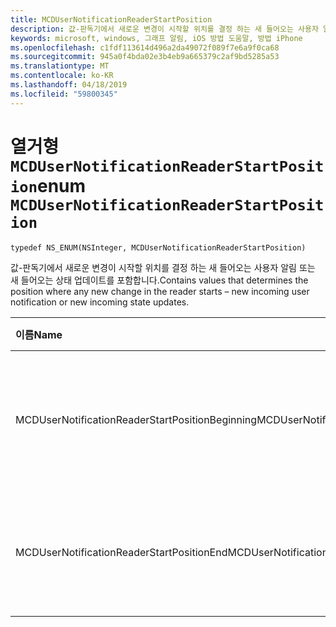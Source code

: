 ```yaml
---
title: MCDUserNotificationReaderStartPosition
description: 값-판독기에서 새로운 변경이 시작할 위치를 결정 하는 새 들어오는 사용자 알림 또는 새 들어오는 상태 업데이트를 포함합니다.
keywords: microsoft, windows, 그래프 알림, iOS 방법 도움말, 방법 iPhone
ms.openlocfilehash: c1fdf113614d496a2da49072f089f7e6a9f0ca68
ms.sourcegitcommit: 945a0f4bda02e3b4eb9a665379c2af9bd5285a53
ms.translationtype: MT
ms.contentlocale: ko-KR
ms.lasthandoff: 04/18/2019
ms.locfileid: "59800345"
---
```

# <a name="enum-mcdusernotificationreaderstartposition"></a><span data-ttu-id="ace30-104">열거형 `MCDUserNotificationReaderStartPosition`</span><span class="sxs-lookup"><span data-stu-id="ace30-104">enum `MCDUserNotificationReaderStartPosition`</span></span>

```
typedef NS_ENUM(NSInteger, MCDUserNotificationReaderStartPosition)
```

<span data-ttu-id="ace30-105">값-판독기에서 새로운 변경이 시작할 위치를 결정 하는 새 들어오는 사용자 알림 또는 새 들어오는 상태 업데이트를 포함합니다.</span><span class="sxs-lookup"><span data-stu-id="ace30-105">Contains values that determines the position where any new change in the reader starts – new incoming user notification or new incoming state updates.</span></span> 

|<span data-ttu-id="ace30-106">이름</span><span class="sxs-lookup"><span data-stu-id="ace30-106">Name</span></span> | <span data-ttu-id="ace30-107">값</span><span class="sxs-lookup"><span data-stu-id="ace30-107">Value</span></span> | <span data-ttu-id="ace30-108">설명</span><span class="sxs-lookup"><span data-stu-id="ace30-108">Description</span></span> |
|:-- |:-- |:-- |
|   <span data-ttu-id="ace30-109">MCDUserNotificationReaderStartPositionBeginning</span><span class="sxs-lookup"><span data-stu-id="ace30-109">MCDUserNotificationReaderStartPositionBeginning</span></span> |<span data-ttu-id="ace30-110">0</span><span class="sxs-lookup"><span data-stu-id="ace30-110">0</span></span>| <span data-ttu-id="ace30-111">시작 알림 저장소의 위치를 시작 합니다.</span><span class="sxs-lookup"><span data-stu-id="ace30-111">Start position at the beginning of the notification store.</span></span> |
|   <span data-ttu-id="ace30-112">MCDUserNotificationReaderStartPositionEnd</span><span class="sxs-lookup"><span data-stu-id="ace30-112">MCDUserNotificationReaderStartPositionEnd</span></span> | <span data-ttu-id="ace30-113">1</span><span class="sxs-lookup"><span data-stu-id="ace30-113">1</span></span>| <span data-ttu-id="ace30-114">시작 알림 저장소의 끝 위치입니다.</span><span class="sxs-lookup"><span data-stu-id="ace30-114">Start position at the end of the notification store.</span></span> |
